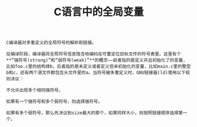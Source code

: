 ﻿---
layout: post
comments: true
section-type: post
title: C语言中的全局变量
category: daily
tags: [ 'tutorial' ]
---

```
C编译器对多重定义的全局符号的解析和链接。

在编译阶段，编译器将全局符号信息隐含地编码在可重定位目标文件的符号表里。这里有个**“强符号(strong)”和“弱符号(weak)”**的概念——前者指的是定义并且初始化了的变量，比如foo.c里的结构体b，后者指的是未定义或者定义但未初始化的变量，比如main.c里的整型b和c，还有两个源文件都包含头文件里的a。当符号被多重定义时，GNU链接器(ld)使用以下规则决议：

不允许出现多个相同强符号。

如果有一个强符号和多个弱符号，则选择强符号。

如果有多个弱符号，那么先决议到size最大的那个，如果同样大小，则按照链接顺序选择第一个。
```


